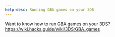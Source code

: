 ```yaml
---
help-desc: Running GBA games on your 3DS
---
```


Want to know how to run GBA games on your 3DS? https://wiki.hacks.guide/wiki/3DS:GBA_games
